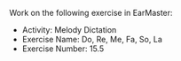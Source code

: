 Work on the following exercise in EarMaster:
- Activity: Melody Dictation
- Exercise Name: Do, Re, Me, Fa, So, La
- Exercise Number: 15.5
